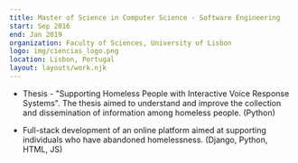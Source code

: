 ```yaml
---
title: Master of Science in Computer Science - Software Engineering
start: Sep 2016
end: Jan 2019
organization: Faculty of Sciences, University of Lisbon
logo: img/ciencias_logo.png
location: Lisbon, Portugal
layout: layouts/work.njk
---
```

* Thesis - "Supporting Homeless People with Interactive Voice Response Systems". The thesis aimed to understand and improve the collection and dissemination of information among homeless people. (Python)

* Full-stack development of an online platform aimed at supporting individuals who have abandoned homelessness. (Django, Python, HTML, JS)